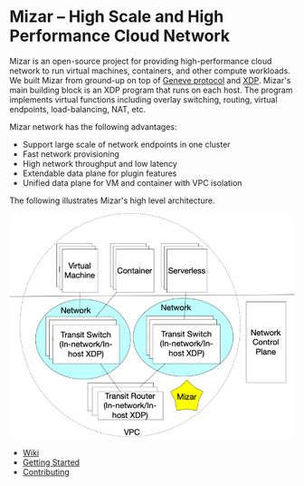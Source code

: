 # Mizar – High Scale and High Performance Cloud Network #

Mizar is an open-source project for providing high-performance cloud network to run virtual machines, containers, and other compute workloads. We built Mizar from ground-up on top of [Geneve protocol](https://tools.ietf.org/html/draft-ietf-nvo3-geneve-08) and [XDP](https://prototype-kernel.readthedocs.io/en/latest/networking/XDP/). Mizar's main building block is an XDP program that runs on each host. The program implements virtual functions including overlay switching, routing, virtual endpoints, load-balancing, NAT, etc.

Mizar network has the following advantages:

- Support large scale of network endpoints in one cluster
- Fast network provisioning
- High network throughput and low latency
- Extendable data plane for plugin features
- Unified data plane for VM and container with VPC isolation

The following illustrates Mizar's high level architecture.

![Mizar Overview](Mizar.png)

- [Wiki](https://github.com/futurewei-cloud/Mizar/wiki)
- [Getting Started](https://github.com/futurewei-cloud/Mizar/wiki)
- [Contributing](/CONTRIBUTING.md)

